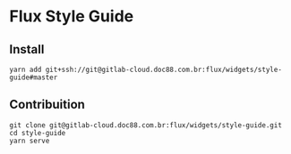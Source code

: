 # Flux Style Guide

## Install 
```
yarn add git+ssh://git@gitlab-cloud.doc88.com.br:flux/widgets/style-guide#master
```

## Contribuition
```
git clone git@gitlab-cloud.doc88.com.br:flux/widgets/style-guide.git
cd style-guide
yarn serve
```